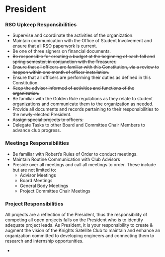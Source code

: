 # President

### RSO Upkeep Responsibilities

* Supervise and coordinate the activities of the organization.
* Maintain communication with the Office of Student Involvement and ensure that all RSO paperwork is current.
* Be one of three signers on financial documents.
* ~~Be responsible for creating a budget at the beginning of each fall and spring semester, in conjunction with the Treasurer.~~
* ~~Ensure that all officers are familiar with this Constitution, via a review to happen within one month of officer installation.~~
* Ensure that all officers are performing their duties as defined in this Constitution.
* ~~Keep the advisor informed of activities and functions of the organization.~~
* Be familiar with the Golden Rule regulations as they relate to student organizations and communicate them to the organization as needed.
* Provide all documents and records pertaining to their responsibilities to the newly-elected President.
* ~~Assign special projects to officers.~~
* Delegate Tasks to other Board and Committee Chair Members to advance club progress.

### Meetings Responsibilities

* Be familiar with Robert’s Rules of Order to conduct meetings.
* Maintain Routine Communication with Club Advisors
* Preside over all meetings and call all meetings to order. These include but are not limited to:
  * Advisor Meetings
  * Board Meetings
  * General Body Meetings
  * Project Committee Chair Meetings



### Project Responsibilities

All projects are a reflection of the President, thus the responsibility of competing all open projects falls on the President who is to identify adequate project leads. As President, it is your responsibility to create & augment the vision of the Knights Satellite Club to maintain and enhance an organization committed to developing engineers and connecting them to research and internship opportunities.

*



